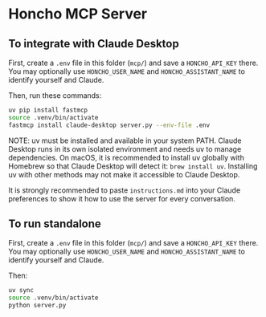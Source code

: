 # Honcho MCP Server



## To integrate with Claude Desktop

First, create a `.env` file in this folder (`mcp/`) and save a `HONCHO_API_KEY` there. You may optionally use `HONCHO_USER_NAME` and `HONCHO_ASSISTANT_NAME` to identify yourself and Claude.

Then, run these commands:

```bash
uv pip install fastmcp
source .venv/bin/activate
fastmcp install claude-desktop server.py --env-file .env
```

NOTE: uv must be installed and available in your system PATH. Claude Desktop runs in its own isolated environment and needs uv to manage dependencies.
On macOS, it is recommended to install uv globally with Homebrew so that Claude Desktop will detect it: `brew install uv`. Installing uv with other methods may not make it accessible to Claude Desktop.

It is strongly recommended to paste `instructions.md` into your Claude preferences to show it how to use the server for every conversation.


## To run standalone

First, create a `.env` file in this folder (`mcp/`) and save a `HONCHO_API_KEY` there. You may optionally use `HONCHO_USER_NAME` and `HONCHO_ASSISTANT_NAME` to identify yourself and Claude.

Then:
```bash
uv sync
source .venv/bin/activate
python server.py
```
